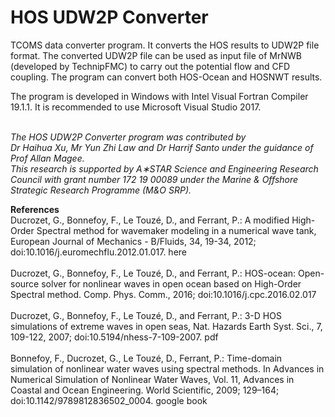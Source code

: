 # HOS UDW2P Converter

TCOMS data converter program. It converts the HOS results to UDW2P file format. The converted UDW2P file can be used as input file of MrNWB (developed by TechnipFMC) to carry out the potential flow and CFD coupling. 
The program can convert both HOS-Ocean and HOSNWT results.

The program is developed in Windows with Intel Visual Fortran Compiler 19.1.1. It is recommended to use Microsoft Visual Studio 2017.

<I>
<br>The HOS UDW2P Converter program was contributed by <br>
Dr Haihua Xu, Mr Yun Zhi Law and Dr Harrif Santo under the guidance of Prof Allan Magee. <br>
This research is supported by A∗STAR Science and Engineering Research Council with grant number 172 19 00089 under the Marine & Offshore Strategic Research Programme (M&O SRP). <br></I>

<b>References</b><br>
	Ducrozet, G., Bonnefoy, F., Le Touzé, D., and Ferrant, P.: A modified High-Order Spectral method for wavemaker modeling in a numerical wave tank, European Journal of Mechanics - B/Fluids, 34, 19-34, 2012; doi:10.1016/j.euromechflu.2012.01.017. here <br><br>
    Ducrozet, G., Bonnefoy, F., Le Touzé, D., and Ferrant, P.: HOS-ocean: Open-source solver for nonlinear waves in open ocean based on High-Order Spectral method. Comp. Phys. Comm., 2016; doi:10.1016/j.cpc.2016.02.017<br><br>
    Ducrozet, G., Bonnefoy, F., Le Touzé, D., and Ferrant, P.: 3-D HOS simulations of extreme waves in open seas, Nat. Hazards Earth Syst. Sci., 7, 109-122, 2007; doi:10.5194/nhess-7-109-2007. pdf<br><br>
    Bonnefoy, F., Ducrozet, G., Le Touzé, D., Ferrant, P.: Time-domain simulation of nonlinear water waves using spectral methods. In Advances in Numerical Simulation of Nonlinear Water Waves, Vol. 11, Advances in Coastal and Ocean Engineering. World Scientific, 2009; 129–164; doi:10.1142/9789812836502_0004. google book<br><br>
